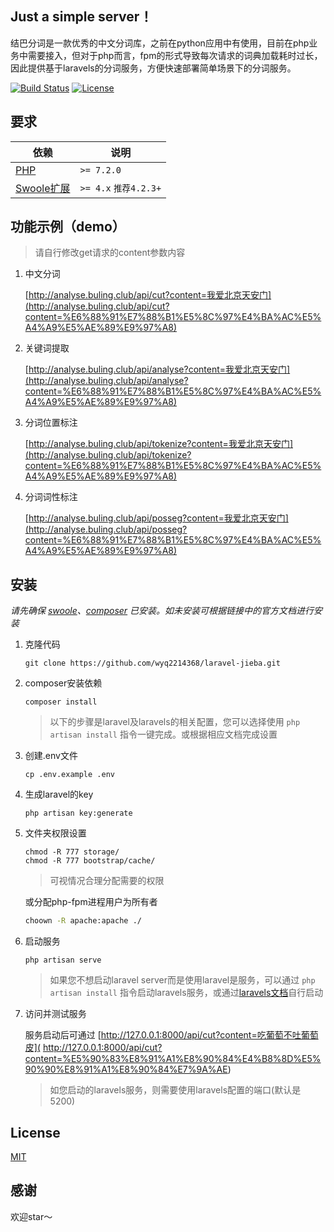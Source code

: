 ## Just a simple server！

结巴分词是一款优秀的中文分词库，之前在python应用中有使用，目前在php业务中需要接入，但对于php而言，fpm的形式导致每次请求的词典加载耗时过长，因此提供基于laravels的分词服务，方便快速部署简单场景下的分词服务。
<p align="left">
<a href="https://travis-ci.org/laravel/framework"><img src="https://travis-ci.org/laravel/framework.svg" alt="Build Status"></a>
<a href="https://github.com/wyq2214368/laravel-jieba/blob/master/LICENSE"><img src="https://poser.pugx.org/laravel/framework/license.svg" alt="License"></a>
</p>

## 要求

| 依赖 | 说明 |
| -------- | -------- |
| [PHP](https://secure.php.net/manual/zh/install.php) | `>= 7.2.0` |
| [Swoole扩展](https://www.swoole.com/) | `>= 4.x` `推荐4.2.3+` |

## 功能示例（demo）
>请自行修改get请求的content参数内容

1. 中文分词

    [http://analyse.buling.club/api/cut?content=我爱北京天安门](http://analyse.buling.club/api/cut?content=%E6%88%91%E7%88%B1%E5%8C%97%E4%BA%AC%E5%A4%A9%E5%AE%89%E9%97%A8)

2. 关键词提取
    
    [http://analyse.buling.club/api/analyse?content=我爱北京天安门](http://analyse.buling.club/api/analyse?content=%E6%88%91%E7%88%B1%E5%8C%97%E4%BA%AC%E5%A4%A9%E5%AE%89%E9%97%A8)

3. 分词位置标注

    [http://analyse.buling.club/api/tokenize?content=我爱北京天安门](http://analyse.buling.club/api/tokenize?content=%E6%88%91%E7%88%B1%E5%8C%97%E4%BA%AC%E5%A4%A9%E5%AE%89%E9%97%A8)

4. 分词词性标注

    [http://analyse.buling.club/api/posseg?content=我爱北京天安门](http://analyse.buling.club/api/posseg?content=%E6%88%91%E7%88%B1%E5%8C%97%E4%BA%AC%E5%A4%A9%E5%AE%89%E9%97%A8)


## 安装
*请先确保 [swoole](https://wiki.swoole.com/wiki/page/6.html)、[composer](https://docs.phpcomposer.com/00-intro.html) 已安装。如未安装可根据链接中的官方文档进行安装*
1. 克隆代码
    ```
    git clone https://github.com/wyq2214368/laravel-jieba.git
    ```

2. composer安装依赖
    ```
    composer install
    ```
    
   >以下的步骤是laravel及laravels的相关配置，您可以选择使用 `php artisan install` 指令一键完成。或根据相应文档完成设置
3. 创建.env文件
    ```
    cp .env.example .env
    ```
    
4. 生成laravel的key
    ```
    php artisan key:generate
    ```

5. 文件夹权限设置
    ```
    chmod -R 777 storage/
    chmod -R 777 bootstrap/cache/
    ```
    >可视情况合理分配需要的权限
    
    或分配php-fpm进程用户为所有者
    ```bash
    choown -R apache:apache ./
    ```
    
6. 启动服务
    ```
    php artisan serve
    ```
    > 如果您不想启动laravel server而是使用laravel是服务，可以通过 `php artisan install` 指令启动laravels服务，或通过[laravels文档](https://github.com/hhxsv5/laravel-s/blob/master/README-CN.md#%E7%89%B9%E6%80%A7)自行启动
    
4. 访问并测试服务
   
   服务启动后可通过 [http://127.0.0.1:8000/api/cut?content=吃葡萄不吐葡萄皮]( http://127.0.0.1:8000/api/cut?content=%E5%90%83%E8%91%A1%E8%90%84%E4%B8%8D%E5%90%90%E8%91%A1%E8%90%84%E7%9A%AE)
    > 如您启动的laravels服务，则需要使用laravels配置的端口(默认是 5200)
    



## License

[MIT](https://github.com/wyq2214368/laravel-jieba/blob/master/LICENSE)

## 感谢

   欢迎star～
